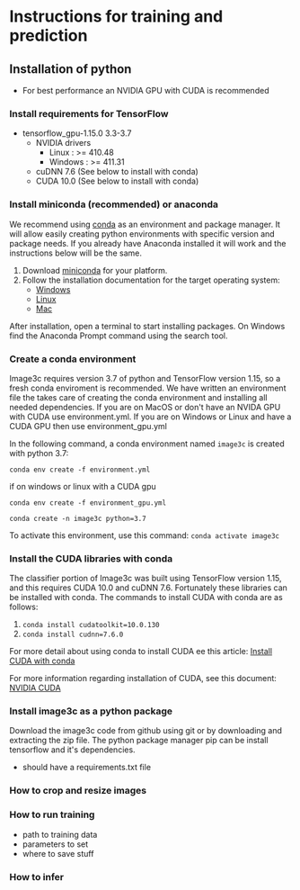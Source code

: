 # Instructions for training and prediction

## Installation of python
- For best performance an NVIDIA GPU with CUDA is recommended

### Install requirements for TensorFlow
- tensorflow_gpu-1.15.0	3.3-3.7
  - NVIDIA drivers
    - Linux : >= 410.48
    - Windows : >= 411.31
  - cuDNN 7.6 (See below to install with conda)
  - CUDA 10.0 (See below to install with conda)

### Install miniconda (recommended) or anaconda
We recommend using [conda](https://docs.conda.io/projects/conda/en/latest/)
as an environment and package manager. It will allow easily creating python
environments with specific version and package needs. If you already have Anaconda
installed it will work and the instructions below will be the same.

1. Download [miniconda](https://docs.conda.io/projects/conda/en/latest/) for your platform.
2. Follow the installation documentation for the target operating system: 
   -  [Windows](https://conda.io/projects/conda/en/latest/user-guide/install/windows.html)
   -  [Linux](https://conda.io/projects/conda/en/latest/user-guide/install/linux.html)
   -  [Mac](https://conda.io/projects/conda/en/latest/user-guide/install/macos.html) 

After installation, open a terminal to start installing packages. On Windows find the
Anaconda Prompt command using the search tool.

### Create a conda environment
Image3c requires version 3.7 of python and TensorFlow version 1.15, so a fresh conda
enviroment is recommended. We have written an environment file the takes care of
creating the conda environment and installing all needed dependencies. If you are on
MacOS or don't have an NVIDA GPU with CUDA use environment.yml. If you are on Windows
or Linux and have a CUDA GPU then use environment_gpu.yml

In the following command, a conda environment
named `image3c` is created with python 3.7:

`conda env create -f environment.yml`

if on windows or linux with a CUDA gpu

`conda env create -f environment_gpu.yml`

`conda create -n image3c python=3.7`

To activate this environment, use this command:
`conda activate image3c`

### Install the CUDA libraries with conda

The classifier portion of Image3c was built using TensorFlow version 1.15, and
this requires CUDA 10.0 and cuDNN 7.6. Fortunately these libraries can be
installed with conda. 
The commands to install CUDA with conda are as follows:

1. `conda install cudatoolkit=10.0.130`
2. `conda install cudnn=7.6.0`

For more detail about using conda to install CUDA ee this article:
[Install CUDA with conda](https://towardsdatascience.com/managing-cuda-dependencies-with-conda-89c5d817e7e1)

For more information regarding installation of CUDA, see this document:
[NVIDIA CUDA](https://developer.download.nvidia.com/compute/cuda/10.0/Prod/docs/sidebar/CUDA_Quick_Start_Guide.pdf)


### Install image3c as a python package
Download the image3c code from github using git or by downloading and extracting
the zip file.
The python package manager pip can be install tensorflow and it's dependencies.
- should have a requirements.txt file

### How to crop and resize images

### How to run training
- path to training data
- parameters to set
- where to save stuff

### How to infer
